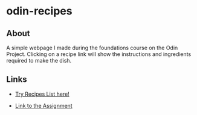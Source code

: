 # odin-recipes

## About
A simple webpage I made during the foundations course on the Odin Project. Clicking on a recipe link will show the instructions and ingredients required to make the dish.

## Links
- [Try Recipes List here!](https://jeruklmao.github.io/odin-recipes)

- [Link to the Assignment](https://www.theodinproject.com/paths/foundations/courses/foundations/lessons/recipes)